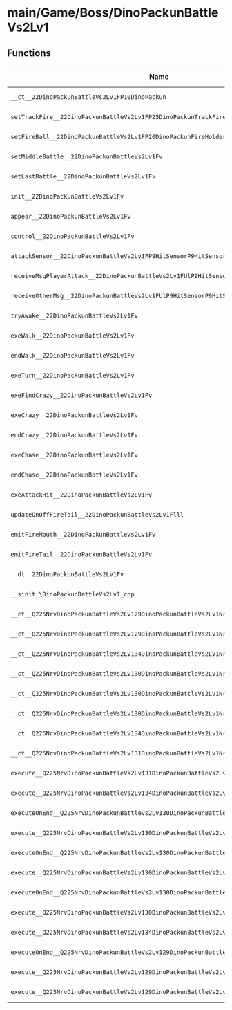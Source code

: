 # main/Game/Boss/DinoPackunBattleVs2Lv1

## Functions

| Name | Address | Match % |
|------|---------|---------|
| `__ct__22DinoPackunBattleVs2Lv1FP10DinoPackun` | `0x80048758` | :x: (0.0%) |
| `setTrackFire__22DinoPackunBattleVs2Lv1FP25DinoPackunTrackFireHolder` | `0x800487E4` | :x: (0.0%) |
| `setFireBall__22DinoPackunBattleVs2Lv1FP20DinoPackunFireHolder` | `0x800487EC` | :x: (0.0%) |
| `setMiddleBattle__22DinoPackunBattleVs2Lv1Fv` | `0x800487F4` | :x: (0.0%) |
| `setLastBattle__22DinoPackunBattleVs2Lv1Fv` | `0x800487FC` | :x: (0.0%) |
| `init__22DinoPackunBattleVs2Lv1Fv` | `0x80048804` | :x: (0.0%) |
| `appear__22DinoPackunBattleVs2Lv1Fv` | `0x800488C0` | :x: (0.0%) |
| `control__22DinoPackunBattleVs2Lv1Fv` | `0x80048950` | :x: (0.0%) |
| `attackSensor__22DinoPackunBattleVs2Lv1FP9HitSensorP9HitSensor` | `0x80048964` | :x: (0.0%) |
| `receiveMsgPlayerAttack__22DinoPackunBattleVs2Lv1FUlP9HitSensorP9HitSensor` | `0x80048B18` | :x: (0.0%) |
| `receiveOtherMsg__22DinoPackunBattleVs2Lv1FUlP9HitSensorP9HitSensor` | `0x80048BC0` | :x: (0.0%) |
| `tryAwake__22DinoPackunBattleVs2Lv1Fv` | `0x80048C74` | :x: (0.0%) |
| `exeWalk__22DinoPackunBattleVs2Lv1Fv` | `0x80048CD4` | :x: (0.0%) |
| `endWalk__22DinoPackunBattleVs2Lv1Fv` | `0x80048E6C` | :x: (0.0%) |
| `exeTurn__22DinoPackunBattleVs2Lv1Fv` | `0x80048E80` | :x: (0.0%) |
| `exeFindCrazy__22DinoPackunBattleVs2Lv1Fv` | `0x80048F74` | :x: (0.0%) |
| `exeCrazy__22DinoPackunBattleVs2Lv1Fv` | `0x80049044` | :x: (0.0%) |
| `endCrazy__22DinoPackunBattleVs2Lv1Fv` | `0x80049240` | :x: (0.0%) |
| `exeChase__22DinoPackunBattleVs2Lv1Fv` | `0x80049254` | :x: (0.0%) |
| `endChase__22DinoPackunBattleVs2Lv1Fv` | `0x80049430` | :x: (0.0%) |
| `exeAttackHit__22DinoPackunBattleVs2Lv1Fv` | `0x80049444` | :x: (0.0%) |
| `updateOnOffFireTail__22DinoPackunBattleVs2Lv1Flll` | `0x8004949C` | :x: (0.0%) |
| `emitFireMouth__22DinoPackunBattleVs2Lv1Fv` | `0x8004953C` | :x: (0.0%) |
| `emitFireTail__22DinoPackunBattleVs2Lv1Fv` | `0x80049690` | :x: (0.0%) |
| `__dt__22DinoPackunBattleVs2Lv1Fv` | `0x8004975C` | :x: (0.0%) |
| `__sinit_\DinoPackunBattleVs2Lv1_cpp` | `0x800497B4` | :x: (0.0%) |
| `__ct__Q225NrvDinoPackunBattleVs2Lv129DinoPackunBattleVs2Lv1NrvTurnFv` | `0x80049828` | :x: (0.0%) |
| `__ct__Q225NrvDinoPackunBattleVs2Lv129DinoPackunBattleVs2Lv1NrvWalkFv` | `0x80049838` | :x: (0.0%) |
| `__ct__Q225NrvDinoPackunBattleVs2Lv134DinoPackunBattleVs2Lv1NrvFindCrazyFv` | `0x80049848` | :x: (0.0%) |
| `__ct__Q225NrvDinoPackunBattleVs2Lv130DinoPackunBattleVs2Lv1NrvCrazyFv` | `0x80049858` | :x: (0.0%) |
| `__ct__Q225NrvDinoPackunBattleVs2Lv130DinoPackunBattleVs2Lv1NrvChaseFv` | `0x80049868` | :x: (0.0%) |
| `__ct__Q225NrvDinoPackunBattleVs2Lv130DinoPackunBattleVs2Lv1NrvAwakeFv` | `0x80049878` | :x: (0.0%) |
| `__ct__Q225NrvDinoPackunBattleVs2Lv134DinoPackunBattleVs2Lv1NrvAttackHitFv` | `0x80049888` | :x: (0.0%) |
| `__ct__Q225NrvDinoPackunBattleVs2Lv131DinoPackunBattleVs2Lv1NrvDamageFv` | `0x80049898` | :x: (0.0%) |
| `execute__Q225NrvDinoPackunBattleVs2Lv131DinoPackunBattleVs2Lv1NrvDamageCFP5Spine` | `0x800498A8` | :x: (0.0%) |
| `execute__Q225NrvDinoPackunBattleVs2Lv134DinoPackunBattleVs2Lv1NrvAttackHitCFP5Spine` | `0x800498F8` | :x: (0.0%) |
| `executeOnEnd__Q225NrvDinoPackunBattleVs2Lv130DinoPackunBattleVs2Lv1NrvAwakeCFP5Spine` | `0x80049900` | :x: (0.0%) |
| `execute__Q225NrvDinoPackunBattleVs2Lv130DinoPackunBattleVs2Lv1NrvAwakeCFP5Spine` | `0x80049918` | :x: (0.0%) |
| `executeOnEnd__Q225NrvDinoPackunBattleVs2Lv130DinoPackunBattleVs2Lv1NrvChaseCFP5Spine` | `0x80049928` | :x: (0.0%) |
| `execute__Q225NrvDinoPackunBattleVs2Lv130DinoPackunBattleVs2Lv1NrvChaseCFP5Spine` | `0x80049930` | :x: (0.0%) |
| `executeOnEnd__Q225NrvDinoPackunBattleVs2Lv130DinoPackunBattleVs2Lv1NrvCrazyCFP5Spine` | `0x80049938` | :x: (0.0%) |
| `execute__Q225NrvDinoPackunBattleVs2Lv130DinoPackunBattleVs2Lv1NrvCrazyCFP5Spine` | `0x80049940` | :x: (0.0%) |
| `execute__Q225NrvDinoPackunBattleVs2Lv134DinoPackunBattleVs2Lv1NrvFindCrazyCFP5Spine` | `0x80049948` | :x: (0.0%) |
| `executeOnEnd__Q225NrvDinoPackunBattleVs2Lv129DinoPackunBattleVs2Lv1NrvWalkCFP5Spine` | `0x80049950` | :x: (0.0%) |
| `execute__Q225NrvDinoPackunBattleVs2Lv129DinoPackunBattleVs2Lv1NrvWalkCFP5Spine` | `0x80049958` | :x: (0.0%) |
| `execute__Q225NrvDinoPackunBattleVs2Lv129DinoPackunBattleVs2Lv1NrvTurnCFP5Spine` | `0x80049960` | :x: (0.0%) |